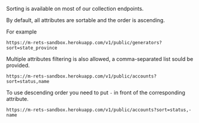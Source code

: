 Sorting is available on most of our collection endpoints. 

By default, all attributes are sortable and the order is ascending.

For example
```
https://m-rets-sandbox.herokuapp.com/v1/public/generators?sort=state_province
```


Multiple attributes filtering is also allowed, a comma-separated list sould be provided.
```
https://m-rets-sandbox.herokuapp.com/v1/public/accounts?sort=status,name
```


To use descending order you need to put `-` in front of the corresponding attribute.
```
https://m-rets-sandbox.herokuapp.com/v1/public/accounts?sort=status,-name
```
